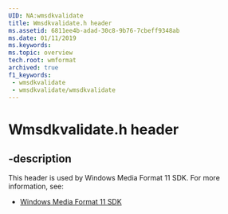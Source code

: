 ```yaml
---
UID: NA:wmsdkvalidate
title: Wmsdkvalidate.h header
ms.assetid: 6811ee4b-adad-30c8-9b76-7cbeff9348ab
ms.date: 01/11/2019
ms.keywords: 
ms.topic: overview
tech.root: wmformat
archived: true
f1_keywords:
 - wmsdkvalidate
 - wmsdkvalidate/wmsdkvalidate
---
```


# Wmsdkvalidate.h header


## -description

This header is used by Windows Media Format 11 SDK. For more information, see:

- [Windows Media Format 11 SDK](../_wmformat/index.md)

